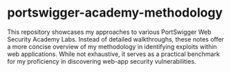 # portswigger-academy-methodology

This repository showcases my approaches to various PortSwigger Web Security Academy Labs. Instead of detailed walkthroughs, these notes offer a more concise overview of my methodology in identifying exploits within web applications. While not exhaustive, it serves as a practical benchmark for my proficiency in discovering web-app security vulnerabilities.
